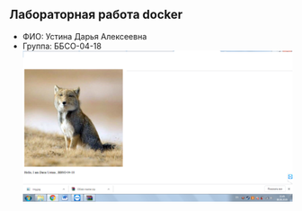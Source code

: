 ## Лабораторная работа docker
- ФИО: Устина Дарья Алексеевна
- Группа: ББСО-04-18
![Image alt](https://github.com/Cucumber3378/OS/blob/master/docker/screenshot.jpg)
